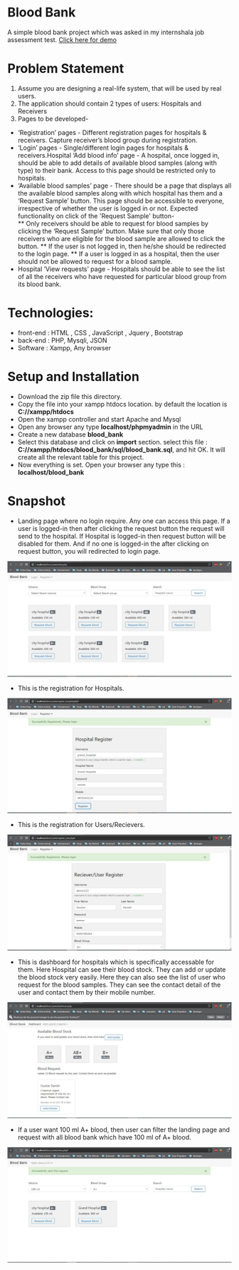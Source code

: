 # Blood Bank
A simple blood bank project which was asked in my internshala job assessment test. 
[Click here for demo](#)

# Problem Statement
1) Assume you are designing a real-life system, that will be used by real users.
2) The application should contain 2 types of users: Hospitals and Receivers
3) Pages to be developed-
* ‘Registration’ pages - Different registration pages for hospitals & receivers. Capture receiver’s blood group during registration.
* ‘Login’ pages - Single/different login pages for hospitals & receivers.Hospital ‘Add blood info’ page - A hospital, once logged in, should be able to add details of available blood samples (along with type) to their bank. Access to this page should be restricted only to hospitals. 
* ‘Available blood samples’ page - There should be a page that displays all the available blood samples along with which hospital has them and a ‘Request Sample’ button. This page should be accessible to everyone, irrespective of whether the user is logged in or not. Expected functionality on click of the 'Request Sample' button-  
** Only receivers should be able to request for blood samples by clicking the ‘Request Sample’ button. Make sure that only those receivers who are eligible for the blood sample are allowed to click the button.
** If the user is not logged in, then he/she should be redirected to the login page.
** If a user is logged in as a hospital, then the user should not be allowed to request for a blood sample.
* Hospital ‘View requests’ page - Hospitals should be able to see the list of all the receivers who have requested for particular blood group from its blood bank.

# Technologies: 
* front-end : HTML , CSS , JavaScript , Jquery , Bootstrap 
* back-end : PHP, Mysqli, JSON
* Software : Xampp, Any browser

# Setup and Installation
* Download the zip file this directory.
* Copy the file into your xampp htdocs location. by default the location is **C://xampp/htdocs**
* Open the xampp controller and start Apache and Mysql
* Open any browser any type **localhost/phpmyadmin** in the URL
* Create a new database **blood_bank**
* Select this database and click on **import** section. select this file : **C://xampp/htdocs/blood_bank/sql/blood_bank.sql**, and hit OK. It will create all the relevant table for this project.
* Now everything is set. Open your browser any type this : **localhost/blood_bank**

# Snapshot
* Landing page where no login require. Any one can access this page. If a user is logged-in then after clicking the request button the request will send to the hospital. If Hospital is logged-in then request button will be disabled for them. And if no one is logged-in the after clicking on request button, you will redirected to login page.

![index](snapshot/index.JPG)

* This is the registration for Hospitals.

![registeration for hospital](snapshot/register_hospital.JPG)

* This is the registration for Users/Recievers.

![registeration for Users](snapshot/register_user.JPG)

* This is dashboard for hospitals which is specifically accessable for them. Here Hospital can see their blood stock. They can add or update the blood stock very easily. Here they can also see the list of user who request for the blood samples. They can see the contact detail of the user and contact them by their mobile number.

![dashboard for hospital](snapshot/dashboard.JPG)

* If a user want 100 ml A+ blood, then user can filter the landing page and request with all blood bank which have 100 ml of A+ blood.

![request blood](snapshot/index_request.JPG)
